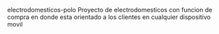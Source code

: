 electrodomesticos-polo
Proyecto de electrodomesticos con funcion de compra
en donde esta orientado a los clientes en cualquier dispositivo movil
